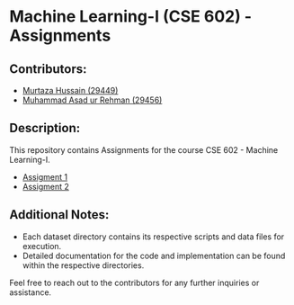 # Machine Learning-I (CSE 602) - Assignments

## Contributors:

- [Murtaza Hussain (29449)](https://github.com/murtazaa-hussainn)
- [Muhammad Asad ur Rehman (29456)](https://github.com/MARN121)

## Description:

This repository contains Assignments for the course CSE 602 - Machine Learning-I.

- [Assigment 1](https://github.com/murtazaa-hussainn/CSE-602-Machine-Learning-I/tree/main/Assignment%201)
- [Assigment 2](https://github.com/murtazaa-hussainn/CSE-602-Machine-Learning-I/tree/main/Assignment%202)

## Additional Notes:

- Each dataset directory contains its respective scripts and data files for execution.
- Detailed documentation for the code and implementation can be found within the respective directories.

Feel free to reach out to the contributors for any further inquiries or assistance.
